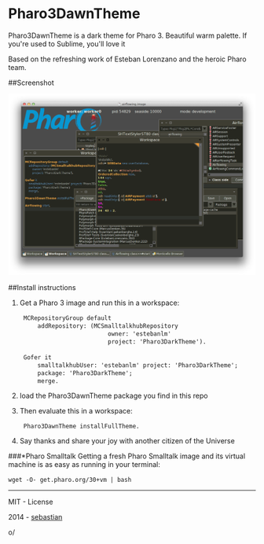 Pharo3DawnTheme
===============

Pharo3DawnTheme is a dark theme for Pharo 3. Beautiful warm palette. If you're used to Sublime, you'll love it

Based on the refreshing work of Esteban Lorenzano and the heroic Pharo team.

##Screenshot

![Pharo 3 Dawn Theme Screenshot](https://raw.githubusercontent.com/sebastianconcept/Pharo3DawnTheme/master/img/screenshot.png)


##Install instructions

1. Get a Pharo 3 image and run this in a workspace:
    
        MCRepositoryGroup default 
        	addRepository: (MCSmalltalkhubRepository 
        						owner: 'estebanlm' 
        						project: 'Pharo3DarkTheme').
        	
        Gofer it 
        	smalltalkhubUser: 'estebanlm' project: 'Pharo3DarkTheme';
        	package: 'Pharo3DarkTheme';
        	merge.

2. load the Pharo3DawnTheme package you find in this repo

3. Then evaluate this in a workspace:
    
        Pharo3DawnTheme installFullTheme.

4. Say thanks and share your joy with another citizen of the Universe
     

###*Pharo Smalltalk
Getting a fresh Pharo Smalltalk image and its virtual machine is as easy as running in your terminal:
 
    wget -O- get.pharo.org/30+vm | bash

_______

MIT - License

2014 - [sebastian](http://about.me/sebastianconcept)

o/